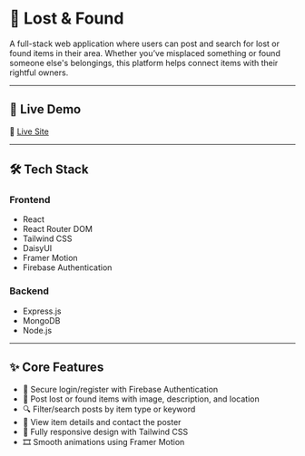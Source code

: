 # 🧳 Lost & Found

A full-stack web application where users can post and search for lost or found items in their area. Whether you’ve misplaced something or found someone else's belongings, this platform helps connect items with their rightful owners.


---

## 🚀 Live Demo

🔗 [Live Site](https://assignment-ten-ec683.web.app/)

---

## 🛠️ Tech Stack

### **Frontend**
- React
- React Router DOM
- Tailwind CSS
- DaisyUI
- Framer Motion
- Firebase Authentication

### **Backend**
- Express.js
- MongoDB
- Node.js

---

## ✨ Core Features

- 🔐 Secure login/register with Firebase Authentication
- 📝 Post lost or found items with image, description, and location
- 🔍 Filter/search posts by item type or keyword
- 📄 View item details and contact the poster
- 📱 Fully responsive design with Tailwind CSS
- 🎞️ Smooth animations using Framer Motion





